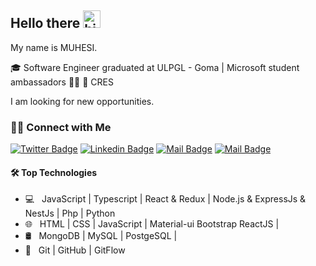 ## Hello there <img src="https://user-images.githubusercontent.com/1303154/88677602-1635ba80-d120-11ea-84d8-d263ba5fc3c0.gif" width="28px" height="28px" alt="hi">

My name is MUHESI.

🎓   Software Engineer graduated at ULPGL - Goma | Microsoft student ambassadors 🧑‍🎓
💼   CRES 

I am looking for new opportunities.


<h3> 🤝🏻 Connect with Me </h3>

[![Twitter Badge](https://img.shields.io/badge/-@MUHESImo-1ca0f1?style=flat&labelColor=1ca0f1&logo=twitter&logoColor=white&link=https://twitter.com/MUHESImo)](https://twitter.com/MUHESImo) [![Linkedin Badge](https://img.shields.io/badge/-MoiseMuhesi-0e76a8?style=flat&labelColor=0e76a8&logo=linkedin&logoColor=white)](https://www.linkedin.com/in/moise-muhesi-5102951bb/) [![Mail Badge](https://img.shields.io/badge/-@MoiseMuhesi-e84393?style=flat&labelColor=e84393&logo=instagram&logoColor=white)](https://www.instagram.com/moisemuhesi/) [![Mail Badge](https://img.shields.io/badge/-mvmmuhesi-c0392b?style=flat&labelColor=c0392b&logo=gmail&logoColor=white)](mailto:mvmmuhesi@gmail.com)



#### 🛠 Top Technologies



- 💻 &nbsp;  JavaScript | Typescript | React & Redux |  Node.js & ExpressJs & NestJs | Php | Python 
- 🌐 &nbsp; HTML | CSS | JavaScript | Material-ui Bootstrap ReactJS |
- 🛢 &nbsp; MongoDB | MySQL | PostgeSQL |
- 🔧 &nbsp; Git | GitHub | GitFlow

<br />